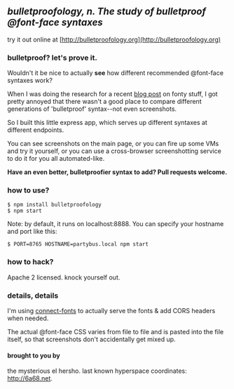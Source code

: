 ## *bulletproofology, n. The study of bulletproof @font-face syntaxes*

try it out online at [http://bulletproofology.org](http://bulletproofology.org)

### bulletproof? let's prove it.

Wouldn't it be nice to actually **see** how different recommended @font-face syntaxes work?

When I was doing the research for a recent [blog post](https://hacks.mozilla.org/2013/03/fantastic-front-end-performance-part-3-big-performance-wins-by-optimizing-fonts-a-node-js-holiday-season-part-8/) on fonty stuff, I got pretty annoyed that there wasn't a good place to compare different generations of 'bulletproof' syntax--not even screenshots.

So I built this little express app, which serves up different syntaxes at different endpoints.

You can see screenshots on the main page, or you can fire up some VMs and try it yourself, or you can use a cross-browser screenshotting service to do it for you all automated-like.

**Have an even better, bulletproofier syntax to add? Pull requests welcome.**

### how to use?

    $ npm install bulletproofology
    $ npm start

Note: by default, it runs on localhost:8888. You can specify your hostname and port like this:

    $ PORT=8765 HOSTNAME=partybus.local npm start

### how to hack?

Apache 2 licensed. knock yourself out.

### details, details

I'm using [connect-fonts](https://github.com/shane-tomlinson/connect-fonts) to actually serve the fonts & add CORS headers when needed.

The actual @font-face CSS varies from file to file and is pasted into the file itself, so that screenshots don't accidentally get mixed up.

#### brought to you by

the mysterious el hersho. last known hyperspace coordinates: http://6a68.net.
